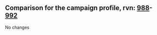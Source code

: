 ## Comparison for the campaign profile, rvn: [988](https://github.com/PRO100KatYT/FortniteProfileRevisions/tree/main/profiles/campaign/988%20campaign.json)-[992](https://github.com/PRO100KatYT/FortniteProfileRevisions/tree/main/profiles/campaign/992%20campaign.json)

No changes

